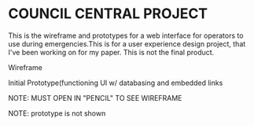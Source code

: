 # COUNCIL CENTRAL PROJECT
This is the wireframe and prototypes for a web interface for operators to use during emergencies.This is for a user experience design project, that I've been working on for my paper. This is not the final product.


Wireframe

Initial Prototype(functioning UI w/ databasing and embedded links

NOTE: MUST OPEN IN "PENCIL" TO SEE WIREFRAME

NOTE: prototype is not shown
